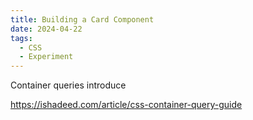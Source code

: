 ```yaml
---
title: Building a Card Component
date: 2024-04-22
tags:
  - CSS
  - Experiment
---
```


Container queries introduce

<https://ishadeed.com/article/css-container-query-guide>
